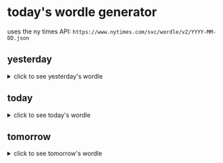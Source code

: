 # today's wordle generator

uses the ny times API: `https://www.nytimes.com/svc/wordle/v2/YYYY-MM-DD.json`

## yesterday

<details>
    <summary>click to see yesterday's wordle</summary>

    sorry

</details>

## today

<details>
    <summary>click to see today's wordle</summary>

    quota

</details>

## tomorrow

<details>
    <summary>click to see tomorrow's wordle</summary>

    booty

</details>
